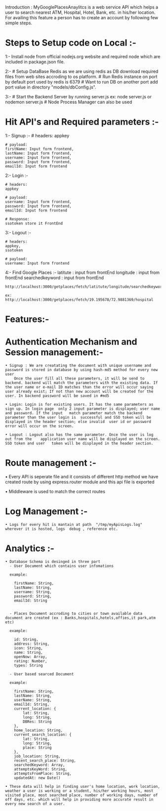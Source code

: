 
Introduction : MyGooglePlacesAnaylitcs is a web service API which helps a user to search nearest ATM, Hospital, Hotel, Bank, etc. in his/her location. For availing this feature a person has to create an account by following few simple steps.


# Steps to Setup code on Local :-

1:- Install node from official nodejs.org website and required node which are included in package.json file.

2:- # Setup DataBase Redis as we are using redis as DB download required files from web sites accroding to os platform.
    # Run Redis instance on port by default port used by redis is 6379
    # Want to run DB on another port add port value in directory "models/dbConfig.js".

3:- # Start the Backend Server by running server.js ex: node server.js or nodemon server.js
    # Node Process Manager can also be used 



# Hit API's and Required parameters :-

1:- Signup :- 
    # headers:
    appkey

    # payload:
    firstName: Input form frontend,
    lastName: Input form frontend,
    username: Input form frontend,
    password: Input form frontend,
    emailId: Input form frontend

2:- Login :-
    
    # headers:
    appkey

    # payload:
    username: Input form frontend,
    password: Input form frontend,
    emailId: Input form frontend

    # Response:
    ssotoken store it FrontEnd 

3:- Logout :-

    # headers:
    appkey,
    ssotoken

    # payload:
    username: Input form frontend

4:- Find Google Places :-
    latitute : input from frontEnd
    longitude : input from frontEnd
    searchedkeyword : input from frontEnd

    http://localhost:3000/getplaces/fetch/latitute/longitude/searchedkeyword 

    ex: http://localhost:3000/getplaces/fetch/19.195678/72.9881369/hospital 


# Features:- 

# Authentication Mechanism and Session management:- 
    • Signup : We are creatating the document with unique username and password is stored in database by using hash-md5 method for every new user
        Once the user fill all these parameters, it will be send to backend. backend will match the parameters with the existing data. If the user name or e-mail ID matches than the error will occur saying user already exist; If not than new account will be created for the user. In backend password will be saved in #md5

    • Login: Login is for existing users. It has the same parameters as sign up. In login page 	only 2 input parameter is displayed; user name and password. If the input 	match parameter match the backend parameter than the user login is 	successful and SSO token will be displayed in the header section; else invalid 	user id or password error will occur on the screen.

    • Logout : Logout also has the same parameter. Once the user is log out from the 	application user name will be displayed on the screen. SSO token and user 	token will be displayed in the header section.


#  Route management :- 
   • Every API is seperate file and it consists of different http method we have created route by using express.router module and this api file is exported 
   
   • Middleware is used to match the correct routes 

# Log Management :- 
    
    • Logs for every hit is mantain at path  "/tmp/myApisLogs.log" wherever it is hosted, logs  debug , reference etc.

# Analytics :- 

    • Database Schema is desinged in three part 
      - User Document which contains user infomations

      example:

        firstName: String,
        lastName: String,
        username: String,
        password: String,
        emailId: String


      - Places Document accroding to cities or town available data document are created (ex : Banks,hospitals,hotels,offies,it park,atm etc)

      example:

        id: String,
		address: String,
		icon: String,
		name: String,
		openNow: Array,
		rating: Number,
	    types: String   

      - User based searced Document 
      
      example:

        firstName: String,
        lastName: String,
        userName: String,
        emailId: String,
        current_location: {
            lat: String,
            long: String,
            DBRes: String
        },
        home_location: String,
        current_search_location: {
            lat: String,
            long: String,
            place: String
        },
        job_location: String,
        recent_search_place: String,
        searchedKeyword: Array,
        attemptsKeyWord: String,
        attemptsFromPlace: String,
        updatedAt: new Date()
    
    • These data will help in finding user's home location, work location, weather a user is working or a student, his/her working hours, most visited place, most searched place, number of working days, number of off days, etc. which will help in providing more accurate result in every new search of a user.




